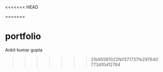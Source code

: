 <<<<<<< HEAD

=======
# portfolio
Ankit kumar gupta
>>>>>>> 31b95581022fbf371737fe2976407734f0d12784
